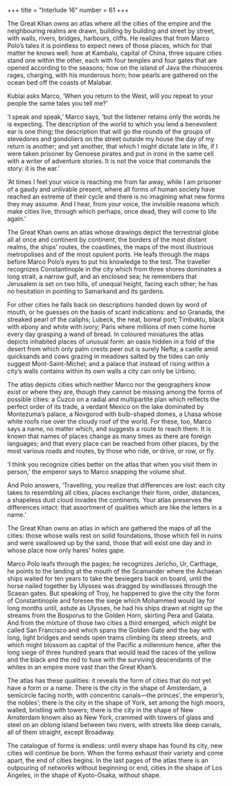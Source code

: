 +++
title = "Interlude 16"
number = 61
+++

The Great Khan owns an atlas where all the cities of the empire and the neighbouring realms are drawn, building by building and street by street, with walls, rivers, bridges, harbours, cliffs. He realizes that from Marco Polo’s tales it is pointless to expect news of those places, which for that matter he knows well: how at Kambalu, capital of China, three square cities stand one within the other, each with four temples and four gates that are opened according to the seasons; how on the island of Java the rhinoceros rages, charging, with his murderous horn; how pearls are gathered on the ocean bed off the coasts of Malabar.

Kublai asks Marco, ‘When you return to the West, will you repeat to your people the same tales you tell me?’

‘I speak and speak,’ Marco says, ‘but the listener retains only the words he is expecting. The description of the world to which you lend a benevolent ear is one thing; the description that will go the rounds of the groups of stevedores and gondoliers on the street outside my house the day of my return is another; and yet another, that which I might dictate late in life, if I were taken prisoner by Genoese pirates and put in irons in the same cell with a writer of adventure stories. It is not the voice that commands the story: it is the ear.’

‘At times I feel your voice is reaching me from far away, while I am prisoner of a gaudy and unlivable present, where all forms of human society have reached an extreme of their cycle and there is no imagining what new forms they may assume. And I hear, from your voice, the invisible reasons which make cities live, through which perhaps, once dead, they will come to life again.’



The Great Khan owns an atlas whose drawings depict the terrestrial globe all at once and continent by continent, the borders of the most distant realms, the ships’ routes, the coastlines, the maps of the most illustrious metropolises and of the most opulent ports. He leafs through the maps before Marco Polo’s eyes to put his knowledge to the test. The traveller recognizes Constantinople in the city which from three shores dominates a long strait, a narrow gulf, and an enclosed sea; he remembers that Jerusalem is set on two hills, of unequal height, facing each other; he has no hesitation in pointing to Samarkand and its gardens.

For other cities he falls back on descriptions handed down by word of mouth, or he guesses on the basis of scant indications: and so Granada, the streaked pearl of the caliphs; Lubeck, the neat, boreal port; Timbuktu, black with ebony and white with ivory; Paris where millions of men come home every day grasping a wand of bread. In coloured miniatures the atlas depicts inhabited places of unusual form: an oasis hidden in a fold of the desert from which only palm crests peer out is surely Nefta; a castle amid quicksands and cows grazing in meadows salted by the tides can only suggest Mont-Saint-Michel; and a palace that instead of rising within a city’s walls contains within its own walls a city can only be Urbino.

The atlas depicts cities which neither Marco nor the geographers know exist or where they are, though they cannot be missing among the forms of possible cities: a Cuzco on a radial and multipartite plan which reflects the perfect order of its trade, a verdant Mexico on the lake dominated by Montezuma’s palace, a Novgorod with bulb-shaped domes, a Lhasa whose white roofs rise over the cloudy roof of the world. For these, too, Marco says a name, no matter which, and suggests a route to reach them. It is known that names of places change as many times as there are foreign languages; and that every place can be reached from other places, by the most various roads and routes, by those who ride, or drive, or row, or fly.

‘I think you recognize cities better on the atlas that when you visit them in person,’ the emperor says to Marco snapping the volume shut.

And Polo answers, ‘Travelling, you realize that differences are lost: each city takes to resembling all cities, places exchange their form, order, distances, a shapeless dust cloud invades the continents. Your atlas preserves the differences intact: that assortment of qualities which are like the letters in a name.’

 

The Great Khan owns an atlas in which are gathered the maps of all the cities: those whose walls rest on solid foundations, those which fell in ruins and were swallowed up by the sand, those that will exist one day and in whose place now only hares’ holes gape.

Marco Polo leafs through the pages; he recognizes Jericho, Ur, Carthage, he points to the landing at the mouth of the Scamander where the Achaean ships waited for ten years to take the besiegers back on board, until the horse nailed together by Ulysses was dragged by windlasses through the Scaean gates. But speaking of Troy, he happened to give the city the form of Constantinople and foresee the siege which Mohammed would lay for long months until, astute as Ulysses, he had his ships drawn at night up the streams from the Bosporus to the Golden Horn, skirting Pera and Galata. And from the mixture of those two cities a third emerged, which might be called San Francisco and which spans the Golden Gate and the bay with long, light bridges and sends open trams climbing its steep streets, and which might blossom as capital of the Pacific a millennium hence, after the long siege of three hundred years that would lead the races of the yellow and the black and the red to fuse with the surviving descendants of the whites in an empire more vast than the Great Khan’s.

The atlas has these qualities: it reveals the form of cities that do not yet have a form or a name. There is the city in the shape of Amsterdam, a semicircle facing north, with concentric canals—the princes’, the emperor’s, the nobles’; there is the city in the shape of York, set among the high moors, walled, bristling with towers; there is the city in the shape of New Amsterdam known also as New York, crammed with towers of glass and steel on an oblong island between two rivers, with streets like deep canals, all of them straight, except Broadway.

The catalogue of forms is endless: until every shape has found its city, new cities will continue be born. When the forms exhaust their variety and come apart, the end of cities begins. In the last pages of the atlas there is an outpouring of networks without beginning or end, cities in the shape of Los Angeles, in the shape of Kyoto-Osaka, without shape.